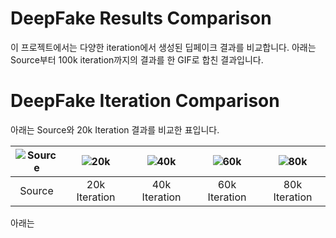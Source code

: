 # DeepFake Results Comparison

이 프로젝트에서는 다양한 iteration에서 생성된 딥페이크 결과를 비교합니다. 아래는 Source부터 100k iteration까지의 결과를 한 GIF로 합친 결과입니다.



# DeepFake Iteration Comparison

아래는 Source와 20k Iteration 결과를 비교한 표입니다.

| ![Source](data/Dfaker/source.gif) | ![20k](data/Dfaker/20k.gif) | ![40k](data/Dfaker/40k.gif) | ![60k](data/Dfaker/60k.gif) | ![80k](data/Dfaker/80k.gif) |
|:----------------------------------:|:---------------------------:|:---------------------------:|:---------------------------:|:---------------------------:|
|               Source               |        20k Iteration        |        40k Iteration        |        60k Iteration        |        80k Iteration        |



아래는






